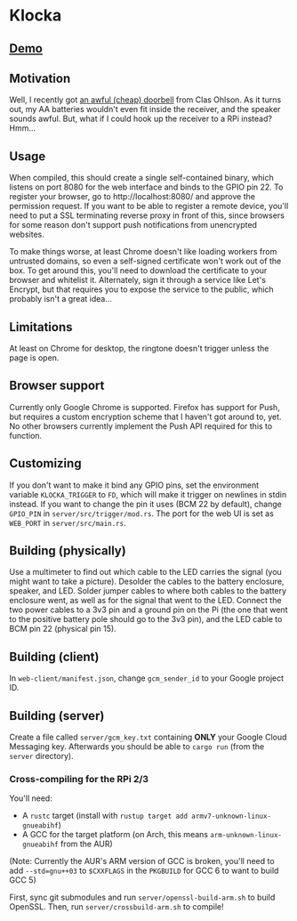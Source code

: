 # Klocka

## [Demo](https://www.youtube.com/watch?v=GejDrrDToao)

## Motivation

Well, I recently got [an awful (cheap) doorbell](http://www.clasohlson.com/se/Tr%C3%A5dl%C3%B6s-d%C3%B6rrklocka/36-6016) from Clas Ohlson. As it turns out, my AA batteries wouldn't even fit inside the receiver, and the speaker sounds awful. But, what if I could hook up the receiver to a RPi instead? Hmm...

## Usage

When compiled, this should create a single self-contained binary, which listens
on port 8080 for the web interface and binds to the GPIO pin 22. To register
your browser, go to http://localhost:8080/ and approve the permission request.
If you want to be able to register a remote device, you'll need to put a SSL
terminating reverse proxy in front of this, since browsers for some reason don't
support push notifications from unencrypted websites.

To make things worse, at least Chrome doesn't like loading workers from untrusted
domains, so even a self-signed certificate won't work out of the box. To get
around this, you'll need to download the certificate to your browser and
whitelist it. Alternately, sign it through a service like Let's Encrypt, but that
requires you to expose the service to the public, which probably isn't a great idea...

## Limitations

At least on Chrome for desktop, the ringtone doesn't trigger unless the page is open.

## Browser support

Currently only Google Chrome is supported. Firefox has support for Push, but requires a
custom encryption scheme that I haven't got around to, yet. No other browsers
currently implement the Push API required for this to function.

## Customizing

If you don't want to make it bind any GPIO pins, set the environment variable
`KLOCKA_TRIGGER` to `FD`, which will make it trigger on newlines in stdin instead. If you want to change the pin it uses (BCM 22 by default),
change `GPIO_PIN` in `server/src/trigger/mod.rs`. The port for the web UI is set as `WEB_PORT` in `server/src/main.rs`.

## Building (physically)

Use a multimeter to find out which cable to the LED carries the signal (you
might want to take a picture). Desolder the cables to the battery enclosure,
speaker, and LED. Solder jumper cables to where both cables to the battery
enclosure went, as well as for the signal that went to the LED. Connect the two
power cables to a 3v3 pin and a ground pin on the Pi (the one that went to the
positive battery pole should go to the 3v3 pin), and the LED cable to BCM pin
22 (physical pin 15).

## Building (client)

In `web-client/manifest.json`, change `gcm_sender_id` to your Google project ID.

## Building (server)

Create a file called `server/gcm_key.txt` containing **ONLY** your Google Cloud
Messaging key. Afterwards you should be able to `cargo run` (from the `server`
directory).

### Cross-compiling for the RPi 2/3

You'll need:

* A `rustc` target (install with `rustup target add armv7-unknown-linux-gnueabihf`)
* A GCC for the target platform (on Arch, this means `arm-unknown-linux-gnueabihf` from the AUR)

(Note: Currently the AUR's ARM version of GCC is broken, you'll need to add `--std=gnu++03` to `$CXXFLAGS` in the `PKGBUILD` for GCC 6 to want to build GCC 5)

First, sync git submodules and run `server/openssl-build-arm.sh` to build OpenSSL. Then, run `server/crossbuild-arm.sh` to compile!
